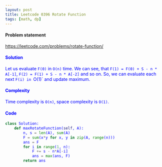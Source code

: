 ```yaml
---
layout: post
title: Leetcode 0396 Rotate Function
tags: [math, dp]
---
```


#### Problem statement

<a href="https://leetcode.com/problems/rotate-function/"> <font color = blue>https://leetcode.com/problems/rotate-function/

#### Solution
Let us evaluate `F(0)` in `O(n)` time. We can see, that `F(1) = F(0) + S - n * A[-1]`, `F(2) = F(1) + S - n * A[-2]` and so on. So, we can evaluate each next `F(i) in `O(1)` and update maximum. 

#### Complexity
Time complexity is `O(n)`, space complexity is `O(1)`.

#### Code
```python
class Solution:
    def maxRotateFunction(self, A):
        n, s = len(A), sum(A)
        F = sum(x*y for x, y in zip(A, range(n)))
        ans = F
        for i in range(1, n):
            F += s - n*A[-i]
            ans = max(ans, F)
        return ans
```

